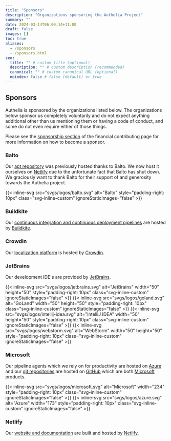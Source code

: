 ```yaml
---
title: "Sponsors"
description: "Organizations sponsoring the Authelia Project"
summary: ""
date: 2024-03-14T06:00:14+11:00
draft: false
images: []
toc: true
aliases:
  - /sponsors
  - /sponsors.html
seo:
  title: "" # custom title (optional)
  description: "" # custom description (recommended)
  canonical: "" # custom canonical URL (optional)
  noindex: false # false (default) or true
---
```

## Sponsors

Authelia is sponsored by the organizations listed below. The organizations below sponsor us completely voluntarily
and do not expect anything additional other than us mentioning them or having a code of conduct, and some do not even
require either of those things.

Please see the [sponsorship section](../../contributing/prologue/financial.md#sponsorship) of the financial contributing
page for more information on how to become a sponsor.

### Balto

Our [apt repository](https://apt.authelia.com) was previously hosted thanks to Balto. We now host it ourselves on
[Netlify](#netlify) due to the unfortunate fact that Balto has shut down. We graciously want to thank Balto for their
support of and generosity towards the Authelia project.

{{< inline-svg src="svgs/logos/balto.svg" alt="Balto" style="padding-right: 10px" class="svg-inline-custom" ignoreStaticImages="false" >}}

### Buildkite

Our [continuous integration and continuous deployment pipelines](https://buildkite.com/authelia/?from=Authelia) are hosted by
[Buildkite](https://buildkite.com/features?from=Authelia).

### Crowdin

Our [localization platform](https://translate.authelia.com) is hosted by [Crowdin](https://crowdin.com/?from=Authelia).

### JetBrains

Our development IDE's are provided by [JetBrains](https://www.jetbrains.com/?from=Authelia).

{{< inline-svg src="svgs/logos/jetbrains.svg" alt="JetBrains" width="50" height="50" style="padding-right: 10px" class="svg-inline-custom" ignoreStaticImages="false" >}}
{{< inline-svg src="svgs/logos/goland.svg" alt="GoLand" width="50" height="50" style="padding-right: 10px" class="svg-inline-custom" ignoreStaticImages="false" >}}
{{< inline-svg src="svgs/logos/intellij-idea.svg" alt="IntelliJ IDEA" width="50" height="50" style="padding-right: 10px" class="svg-inline-custom" ignoreStaticImages="false" >}}
{{< inline-svg src="svgs/logos/webstorm.svg" alt="WebStorm" width="50" height="50" style="padding-right: 10px" class="svg-inline-custom" ignoreStaticImages="false" >}}

### Microsoft

Our pipeline agents which we rely on for productivity are hosted on [Azure](https://azure.microsoft.com/?from=Authelia)
and our [git repositories](https://github.com/authelia) are hosted on [GitHub](https://github.com/?from=Authela)
which are both [Microsoft](https://www.microsoft.com/?from=Authelia) products.

{{< inline-svg src="svgs/logos/microsoft.svg" alt="Microsoft" width="234" style="padding-right: 10px" class="svg-inline-custom" ignoreStaticImages="false" >}}
{{< inline-svg src="svgs/logos/azure.svg" alt="Azure" width="173" style="padding-right: 10px" class="svg-inline-custom" ignoreStaticImages="false" >}}

### Netlify

Our [website and documentation](https://www.authelia.com) are built and hosted by
[Netlify](https://www.netlify.com/?from=Authelia).

[Open Collective]: https://opencollective.com/authelia-sponsors

